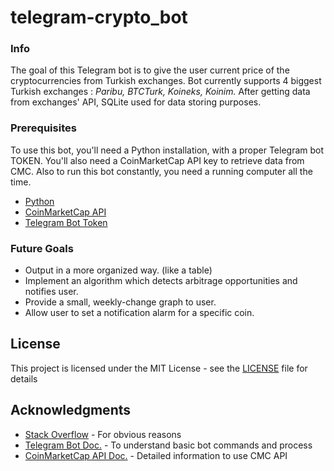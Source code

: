 # telegram-crypto_bot
### Info

The goal of this Telegram bot is to give the user current price of the cryptocurrencies from Turkish exchanges. Bot currently supports 4 biggest Turkish exchanges : *Paribu, BTCTurk, Koineks, Koinim.* After getting data from exchanges' API, SQLite used for data storing purposes. 

### Prerequisites

To use this bot, you'll need a Python installation, with a proper Telegram bot TOKEN. You'll also need a CoinMarketCap API key to retrieve data from CMC. Also to run this bot constantly, you need a running computer all the time.

* [Python](https://www.python.org/downloads/)
* [CoinMarketCap API](https://pro.coinmarketcap.com/signup/)
* [Telegram Bot Token](https://core.telegram.org/bots#creating-a-new-bot)

### Future Goals

* Output in a more organized way. (like a table)
* Implement an algorithm which detects arbitrage opportunities and notifies user.
* Provide a small, weekly-change graph to user.
* Allow user to set a notification alarm for a specific coin.

## License

This project is licensed under the MIT License - see the [LICENSE](LICENSE) file for details

## Acknowledgments

* [Stack Overflow](https://stackoverflow.com/) - For obvious reasons
* [Telegram Bot Doc.](https://core.telegram.org/bots) - To understand basic bot commands and process
* [CoinMarketCap API Doc.](https://coinmarketcap.com/api/) - Detailed information to use CMC API
